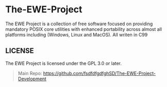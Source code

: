 # The-EWE-Project
The EWE Project is a collection of free software focused on providing mandatory POSIX core utilities with enhanced portability across almost all platforms including (Windows, Linux and MacOS). All writen in C99

## LICENSE
The EWE Project is licensed under the GPL 3.0 or later.

> Main Repo: https://github.com/fsdfdfgdfghSD/The-EWE-Project-Development